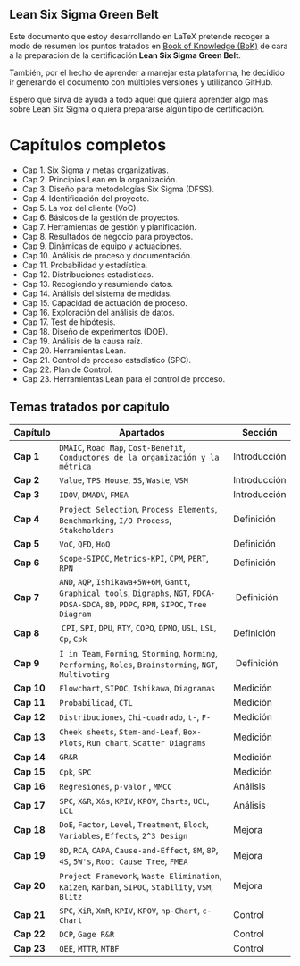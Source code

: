 ## Lean Six Sigma Green Belt


Este documento que estoy desarrollando en LaTeX pretende recoger a modo de resumen los puntos tratados en [Book of Knowledge (BoK)](http://www.iassc.org/body-of-knowledge/green-belt-body-of-knowledge/) de cara a la preparación de la certificación **Lean Six Sigma Green Belt**.

También, por el hecho de aprender a manejar esta plataforma, he decidido ir generando el documento con múltiples versiones y utilizando GitHub.

Espero que sirva de ayuda a todo aquel que quiera aprender algo más sobre Lean Six Sigma o quiera prepararse algún tipo de certificación.

Capítulos completos
=====
* Cap 1. Six Sigma y metas organizativas.
* Cap 2. Principios Lean en la organización.
* Cap 3. Diseño para metodologías Six Sigma (DFSS).
* Cap 4. Identificación del proyecto.
* Cap 5. La voz del cliente (VoC).
* Cap 6. Básicos de la gestión de proyectos.
* Cap 7. Herramientas de gestión y planificación.
* Cap 8. Resultados de negocio para proyectos.
* Cap 9. Dinámicas de equipo y actuaciones.
* Cap 10. Análisis de proceso y documentación.
* Cap 11. Probabilidad y estadística.
* Cap 12. Distribuciones estadísticas.
* Cap 13. Recogiendo y resumiendo datos.
* Cap 14. Análisis del sistema de medidas.
* Cap 15. Capacidad de actuación de proceso.
* Cap 16. Exploración del análisis de datos.
* Cap 17. Test de hipótesis.
* Cap 18. Diseño de experimentos (DOE).
* Cap 19. Análisis de la causa raíz.
* Cap 20. Herramientas Lean.
* Cap 21. Control de proceso estadístico (SPC).
* Cap 22. Plan de Control.
* Cap 23. Herramientas Lean para el control de proceso.





Temas tratados por capítulo
-----

Capítulo | Apartados | Sección
--- | --- | ---
**Cap 1** | `DMAIC`, `Road Map`, `Cost-Benefit`, `Conductores de la organización y la métrica`  | Introducción
**Cap 2** | `Value`, `TPS House`, `5S`, `Waste`, `VSM` | Introducción
**Cap 3** | `IDOV`, `DMADV`, `FMEA` | Introducción
**Cap 4** | `Project Selection`, `Process Elements`, `Benchmarking`, `I/O Process`, `Stakeholders` | Definición
**Cap 5** | `VoC`, `QFD`, `HoQ` | Definición
**Cap 6** | `Scope-SIPOC`, `Metrics-KPI`, `CPM`, `PERT`, `RPN` | Definición
**Cap 7** | `AND`, `AQP`, `Ishikawa+5W+6M`, `Gantt`, `Graphical tools`, `Digraphs`, `NGT`, `PDCA-PDSA-SDCA`, `8D`, `PDPC`, `RPN`, `SIPOC`, `Tree Diagram` | Definición
**Cap 8** | `CPI`, `SPI`, `DPU`, `RTY`, `COPQ`, `DPMO`, `USL`, `LSL`, `Cp`, `Cpk` | Definición
**Cap 9** | `I in Team`, `Forming`, `Storming`, `Norming`, `Performing`, `Roles`, `Brainstorming`, `NGT`, `Multivoting` | Definición
**Cap 10** | `Flowchart`, `SIPOC`, `Ishikawa`, `Diagramas` | Medición
**Cap 11** | `Probabilidad`, `CTL` | Medición
**Cap 12** | `Distribuciones`, `Chi-cuadrado`, `t-`, `F-` | Medición
**Cap 13** | `Cheek sheets`, `Stem-and-Leaf`, `Box-Plots`, `Run chart`, `Scatter Diagrams` | Medición
**Cap 14** | `GR&R` | Medición
**Cap 15** | `Cpk`, `SPC` | Medición
**Cap 16** | `Regresiones`, `p-valor` , `MMCC` | Análisis
**Cap 17** | `SPC`, `X&R`, `X&s`, `KPIV`, `KPOV`, `Charts`, `UCL`, `LCL` | Análisis
**Cap 18** | `DoE`, `Factor`, `Level`, `Treatment`, `Block`, `Variables`, `Effects`, `2^3 Design` | Mejora
**Cap 19** | `8D`, `RCA`, `CAPA`, `Cause-and-Effect`, `8M`, `8P`, `4S`, `5W's`, `Root Cause Tree`, `FMEA` | Mejora
**Cap 20** | `Project Framework`, `Waste Elimination`, `Kaizen`, `Kanban`, `SIPOC`, `Stability`, `VSM`, `Blitz` | Mejora
**Cap 21** | `SPC`, `XiR`, `XmR`, `KPIV`, `KPOV`, `np-Chart`, `c-Chart` | Control
**Cap 22** | `DCP`, `Gage R&R` | Control
**Cap 23** | `OEE`, `MTTR`, `MTBF` | Control
